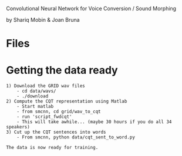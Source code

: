 Convolutional Neural Network for Voice Conversion / Sound Morphing

by
Shariq Mobin & Joan Bruna

# Files

# Getting the data ready
    1) Download the GRID wav files
        - cd data/wavs/
        - ./download
    2) Compute the CQT representation using Matlab
        - Start matlab
        - from smcnn, cd grid/wav_to_cqt
        - run 'script_fwdcqt'
        - This will take awhile... (maybe 30 hours if you do all 34 speakers)
    3) Cut up the CQT sentences into words
        - From smcnn, python data/cqt_sent_to_word.py

    The data is now ready for training.
